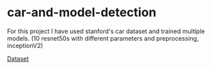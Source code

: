 # car-and-model-detection

For this project I have used stanford's car dataset and trained multiple models.
(10 resnet50s with different parameters and preprocessing, inceptionV2)

[Dataset](https://www.kaggle.com/datasets/jessicali9530/stanford-cars-dataset)

